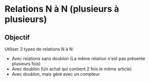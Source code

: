 # Relations N à N (plusieurs à plusieurs)

## Objectif

Utiliser 3 types de relations N à N:
- Avec relations sans doublon (La même relation n'est  pas présente plusieurs fois)
- Avec doublon (Un achat qui contient 2 fois le même article)
- Avec doublon, mais géré avec un compteur
